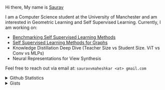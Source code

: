 Hi there, My name is [Saurav](https://sauravmaheshkar.github.io/)

I am a Computer Science student at the University of Manchester and am interested in Geometric Learning and Self Supervised Learning. Currently, I am working on:

* [Benchmarking Self Supervised Learning Methods](https://github.com/SauravMaheshkar/Self-Supervised-Learning)
* [Self Supervised Learning Methods for Graphs](https://github.com/SauravMaheshkar/SSL-Graphs)
* Knowledge Distillation Deep Dive (Teacher Size vs Student Size. ViT vs Conv vs MLPs)
* Neural Representations for View Synthesis

Feel free to reach out via email at: `sauravvmaheshkar <at> gmail.com`

<details>
<summary>Github Statistics</summary>
<br>

<div align='center'>
    <img src='https://github-readme-stats.vercel.app/api?username=SauravMaheshkar&count_private=true&show_icons=true&theme=transparent' alt='Github Statistics' align='center' />
</div>

<br>

<div align='center'>
    <img src='https://github-readme-stats.vercel.app/api/top-langs/?username=SauravMaheshkar&theme=transparent&hide=jupyter%20notebook&layout=compact' alt='Top Languages' align='center' />
</div>

</details>

<details>
<summary>Gists</summary>
<br>

| **Blogpost/Title** | **Link** |
|:--------------:|:----:|
|  [QLoRA: Efficient Finetuning of Quantized LLMs](https://wandb.ai/sauravmaheshkar/QLoRA/reports/A-Brief-Introduction-to-QLoRA--Vmlldzo2MTI2OTc5) |  [![Open In Colab](https://colab.research.google.com/assets/colab-badge.svg)](https://colab.research.google.com/gist/SauravMaheshkar/4134e86f0d637d03699f098a8ea3d7e8/qlora.ipynb) |
|  [Intrinsic Dimensions: The secret behind LoRA](https://wandb.ai/sauravmaheshkar/Intrinsic-Dimensions/reports/Intrinsic-Dimensions-The-secret-behind-LoRA--Vmlldzo2MDcxMDc5) |  [![Open In Colab](https://colab.research.google.com/assets/colab-badge.svg)](https://colab.research.google.com/gist/SauravMaheshkar/13df8ec20dff55865dc4afe230d071db/intrinsic-dimension.ipynb) |
|  Python Fundamentals |  [![Open In Colab](https://colab.research.google.com/assets/colab-badge.svg)](https://colab.research.google.com/gist/SauravMaheshkar/57b6883f684ba336a8cac15a46561f6d/python-fundamentals.ipynb) |
|  [A Brief Introduction to Mixture Model Networks](https://wandb.ai/graph-neural-networks/MoNet/reports/A-Brief-Introduction-to-Mixture-Model-Networks--Vmlldzo1MzE4OTQ3) |  [![Open In Colab](https://colab.research.google.com/assets/colab-badge.svg)](https://colab.research.google.com/gist/SauravMaheshkar/3876e9b98d4effecc8e15c43369027ce/mixture-model-networks-monet.ipynb) |
|  [A Brief Introduction to Graph Attention Networks](https://wandb.ai/graph-neural-networks/GATv1/reports/A-Brief-Introduction-to-Graph-Attention-Networks---Vmlldzo1MzAxMjEw) |  [![Open In Colab](https://colab.research.google.com/assets/colab-badge.svg)](https://colab.research.google.com/gist/SauravMaheshkar/3b34f0c47b603fb9aaf409e4bedd2621/graph-attention-networks-v1.ipynb) |
|  [A Brief Introduction to Residual Gated GCNs](https://wandb.ai/graph-neural-networks/ResGatedGCN/reports/A-Brief-Introduction-to-Residual-Gated-GCNs--Vmlldzo1MjgyODU4) |  [![Open In Colab](https://colab.research.google.com/assets/colab-badge.svg)](https://colab.research.google.com/gist/SauravMaheshkar/4e44dd8cb42c40b3cecd60d147cd919b/residual-gated-graph-convolutional-networks.ipynb) |
|  [What is GraphSAGE ?](https://wandb.ai/graph-neural-networks/GraphSAGE/reports/What-is-GraphSAGE---Vmlldzo1MTEwNzQ1) |  [![Open In Colab](https://colab.research.google.com/assets/colab-badge.svg)](https://colab.research.google.com/gist/SauravMaheshkar/b0792c289bbb02e9fb520c509061469c/graphsage.ipynb) |
|  [What are Graph Isomorphism Networks?](https://wandb.ai/graph-neural-networks/GIN/reports/What-are-Graph-Isomorphism-Networks---Vmlldzo1MTExMTg5) |  [![Open In Colab](https://colab.research.google.com/assets/colab-badge.svg)](https://colab.research.google.com/gist/SauravMaheshkar/11b7c5f63ae9378b71912a1428d6a6ce/graph-isomorphism-network-gin.ipynb) |
|  [Pre-trained Transformers: BERT and RoBERTa](https://www.youtube.com/live/Ye9IxiQYB08?si=0mumemCba7_yktsg) |  [![Open In Colab](https://colab.research.google.com/assets/colab-badge.svg)](https://colab.research.google.com/gist/SauravMaheshkar/1ad8eccfd0ea804109c656f0f41511fa/llm-bootcamp-bert-roberta.ipynb) |
|  [Normalization Series: What is Batch Normalization?](https://wandb.ai/wandb_fc/Normalization/reports/Normalization-Series-What-is-Batch-Normalization---VmlldzoxMjk2ODcz) |  [![Open In Colab](https://colab.research.google.com/assets/colab-badge.svg)](https://colab.research.google.com/gist/SauravMaheshkar/8b4ac743cb8989c50ce3a581757a8363/normalization-tutorial.ipynb) |
|  [An Introduction to Neural Network Initialization With Keras](https://wandb.ai/sauravm/Regularization-LSTM/reports/An-Intro-to-Neural-Network-Initialization-With-Keras--VmlldzoyMTI5NDYx) |  [![Open In Colab](https://colab.research.google.com/assets/colab-badge.svg)](https://colab.research.google.com/gist/SauravMaheshkar/4ce17976a65015495664af90f34b3124/regularization-in-rnns.ipynb) |
|  [How to Implement Deep Convolutional Generative Adversarial Networks (DCGAN) in Tensorflow](https://wandb.ai/generative-adversarial-networks/dcgan-tensorflow/reports/How-to-Implement-Deep-Convolutional-Generative-Adversarial-Networks-DCGAN-in-Tensorflow--VmlldzoxNzkzNDg5) |  [![Open In Colab](https://colab.research.google.com/assets/colab-badge.svg)](https://colab.research.google.com/gist/SauravMaheshkar/dab7b9ab45094c9b760d0a27cc60460d/gan-tensorflow.ipynb) |
|  [How to Implement Deep Convolutional Generative Adversarial Networks (DCGANs) in PyTorch](https://wandb.ai/generative-adversarial-networks/dcgan-pytorch/reports/How-to-Implement-Deep-Convolutional-Generative-Adversarial-Networks-in-PyTorch--VmlldzoxNzg4NzE0) |  [![Open In Colab](https://colab.research.google.com/assets/colab-badge.svg)](https://colab.research.google.com/gist/SauravMaheshkar/aebf81a387e8c268b2f9975d124c32ae/gan-pytorch.ipynb) |
|  [Tutorial: Regression and Classification on XGBoost](https://wandb.ai/sauravm/fc-xgboost/reports/Tutorial-Regression-and-Classification-on-XGBoost--VmlldzoxNzIzMTQz) |  [![Open In Colab](https://colab.research.google.com/assets/colab-badge.svg)](https://colab.research.google.com/gist/SauravMaheshkar/b7b846dd40d8f93fb406c2dd096d56fa/xgboost-easy-tutorial.ipynb) |
|  [Recurrent Neural Network Regularization With Keras](https://wandb.ai/sauravm/Regularization-LSTM/reports/Recurrent-Neural-Network-Regularization-With-Keras--VmlldzoxNjkxNzQw) |  [![Open In Colab](https://colab.research.google.com/assets/colab-badge.svg)](https://colab.research.google.com/gist/SauravMaheshkar/8e61d382447e58cf92b3130fc5df52de/regularization-in-rnns.ipynb) |
|  [How to Initialize Weights in PyTorch](https://wandb.ai/wandb_fc/tips/reports/How-to-Initialize-Weights-in-PyTorch--VmlldzoxNjcwOTg1) |  [![Open In Colab](https://colab.research.google.com/assets/colab-badge.svg)](https://colab.research.google.com/gist/SauravMaheshkar/5704edf87c33ab09033dc9c0a10adaa1/crossentropy-loss-pytorch-w-b.ipynb) |
|  [How to Compare Keras Optimizers in Tensorflow for Deep Learning](https://wandb.ai/sauravm/Optimizers/reports/How-to-Compare-Keras-Optimizers-in-Tensorflow-for-Deep-Learning--VmlldzoxNjU1OTA4) |  [![Open In Colab](https://colab.research.google.com/assets/colab-badge.svg)](https://colab.research.google.com/gist/SauravMaheshkar/508f641413bb40396319617a0270cc13/the-battle-of-optimizers.ipynb) |
|  [Introduction to K-Means Clustering (With Examples)](https://wandb.ai/sauravmaheshkar/k-means/reports/Introduction-to-K-Means-Clustering-With-Examples---VmlldzoxMjQwMjg0) |  [![Open In Colab](https://colab.research.google.com/assets/colab-badge.svg)](https://colab.research.google.com/gist/SauravMaheshkar/ed3aff1777a8bee2e3e4538e2fce1b91/w-b-k-means-clustering.ipynb) |
|  [An Introduction to Datasets and DataLoader in PyTorch](https://wandb.ai/sauravmaheshkar/Dataset-DataLoader/reports/An-Introduction-to-Datasets-and-Dataloader-in-PyTorch--VmlldzoxMDI5MTY2) |  [![Open In Colab](https://colab.research.google.com/assets/colab-badge.svg)](https://colab.research.google.com/gist/SauravMaheshkar/9f90ff1252d513cfcc8ea0a8dc86ae7c/datasets-and-dataloaders-in-pytorch.ipynb) |
|  [Decision Trees: A Guide with Examples](https://wandb.ai/sauravmaheshkar/Decision-Tree/reports/Decision-Trees-A-Guide-with-Examples--VmlldzoxMDE5Nzkw) |  [![Open In Colab](https://colab.research.google.com/assets/colab-badge.svg)](https://colab.research.google.com/gist/SauravMaheshkar/9acc814a6fa33017d64061936b1772a5/decision-trees.ipynb) |
|  [What Is Cross Entropy Loss? A Tutorial With Code: Tensorflow + PyTorch](https://wandb.ai/sauravmaheshkar/cross-entropy/reports/What-Is-Cross-Entropy-Loss-A-Tutorial-With-Code--VmlldzoxMDA5NTMx) |  [![Open In Colab](https://colab.research.google.com/assets/colab-badge.svg)](https://colab.research.google.com/gist/SauravMaheshkar/cf5621482530276fb28f2ff7b85e3ffe/crossentropy-loss-pytorch-w-b.ipynb) [![Open In Colab](https://colab.research.google.com/assets/colab-badge.svg)](https://colab.research.google.com/gist/SauravMaheshkar/877a979e27bc151576d653edd689b052/crossentropy-loss-tf-w-b.ipynb)|
|  [Using LSTM in PyTorch: A Tutorial With Examples](https://wandb.ai/sauravmaheshkar/LSTM-PyTorch/reports/Using-LSTM-in-PyTorch-A-Tutorial-With-Examples--VmlldzoxMDA2NTA5) |  [![Open In Colab](https://colab.research.google.com/assets/colab-badge.svg)](https://colab.research.google.com/gist/SauravMaheshkar/168f0817f0cd29dd4048868fb0dd4401/lstms-in-pytorch.ipynb) |

</details>
